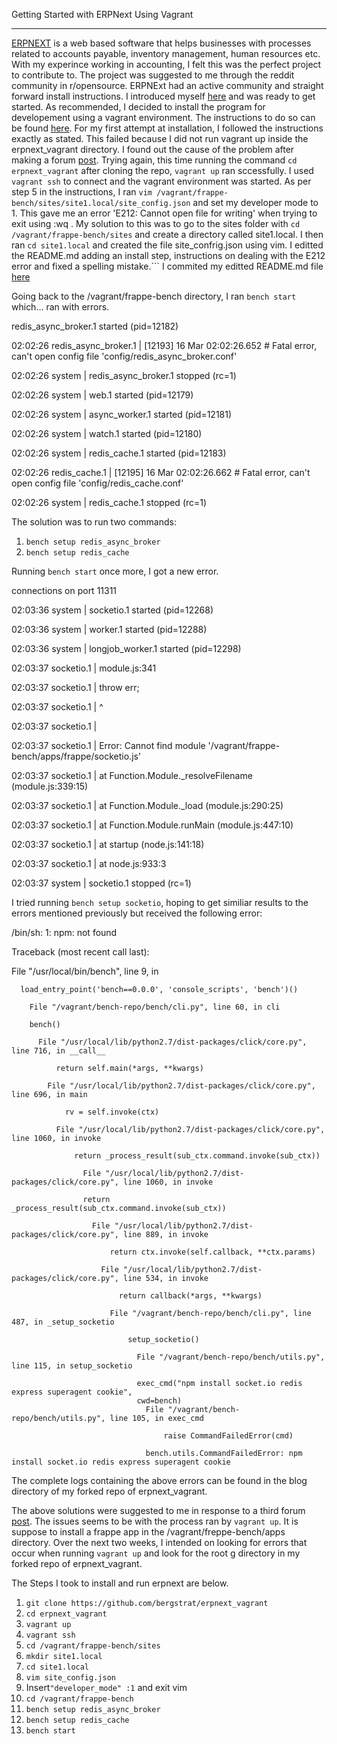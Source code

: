 Getting Started with ERPNext Using Vagrant

--------------------------------------------

<a href="https://erpnext.com/">ERPNEXT</a> is a web based software that helps businesses with processes related to accounts payable, inventory management, human resources etc. With my experince working in accounting, I felt this was the perfect project to contribute to. The project was suggested to me through the reddit community in r/opensource. ERPNExt had an active community and straight forward install instructions. I introduced myself <a href="https://discuss.erpnext.com/t/getting-erpnext-installed-for-developing/10877/3">here</a> and was ready to get started. As recommended, I decided to install the program for developement using a vagrant environment. 
The instructions to do so can be found <a href="https://github.com/frappe/erpnext_vagrant/blob/master/README.md">here</a>. For my first attempt at installation, I followed the instructions exactly as stated.
This failed because I did not run vagrant up inside the erpnext_vagrant directory.
I found out the cause of the problem after making a forum <a href="https://discuss.erpnext.com/t/trouble-installing-erpnext-w-vagrant-solved/11086/3">post</a>. 
Trying again, this time running the command `cd erpnext_vagrant` after cloning the repo, `vagrant up` ran sccessfully.
I used `vagrant ssh` to connect and the vagrant environment was started. As per step 5 in the instructions, 
I ran `vim /vagrant/frappe-bench/sites/site1.local/site_config.json` and set my developer mode to 1. 
This gave me an error 'E212: Cannot open file for writing' when trying to exit using :wq .
My solution to this was to go to the sites folder with `cd /vagrant/frappe-bench/sites`
and create a directory called site1.local. I then ran `cd site1.local` and created the file site_confrig.json using vim. 
I editted the README.md adding an install step, instructions on dealing with the E212 error and fixed a spelling mistake.```
I commited my editted README.md file <a href="https://github.com/bergstrat/erpnext_vagrant/commit/0b1fc9e167e78e96d827dfb952d3ae4bcf7d9eab">here</a>

Going back to the /vagrant/frappe-bench directory, I ran `bench start` which... ran with errors.

redis_async_broker.1 started (pid=12182)

02:02:26 redis_async_broker.1 | [12193] 16 Mar 02:02:26.652 # Fatal error, can't open config file 'config/redis_async_broker.conf'

02:02:26 system               | redis_async_broker.1 stopped (rc=1)

02:02:26 system               | web.1 started (pid=12179)

02:02:26 system               | async_worker.1 started (pid=12181)

02:02:26 system               | watch.1 started (pid=12180)

02:02:26 system               | redis_cache.1 started (pid=12183)

02:02:26 redis_cache.1        | [12195] 16 Mar 02:02:26.662 # Fatal error, can't open config file 'config/redis_cache.conf'

02:02:26 system               | redis_cache.1 stopped (rc=1)

The solution was to run two commands:
1. `bench setup redis_async_broker`
2. `bench setup redis_cache`

Running `bench start` once more, I got a new error.

connections on port 11311

02:03:36 system               | socketio.1 started (pid=12268)

02:03:36 system               | worker.1 started (pid=12288)

02:03:36 system               | longjob_worker.1 started (pid=12298)

02:03:37 socketio.1           | module.js:341

02:03:37 socketio.1           |     throw err;

02:03:37 socketio.1           |     ^

02:03:37 socketio.1           |

02:03:37 socketio.1           | Error: Cannot find module '/vagrant/frappe-bench/apps/frappe/socketio.js'

02:03:37 socketio.1           |     at Function.Module._resolveFilename (module.js:339:15)

02:03:37 socketio.1           |     at Function.Module._load (module.js:290:25)

02:03:37 socketio.1           |     at Function.Module.runMain (module.js:447:10)

02:03:37 socketio.1           |     at startup (node.js:141:18)

02:03:37 socketio.1           |     at node.js:933:3

02:03:37 system               | socketio.1 stopped (rc=1)


I tried running `bench setup socketio`, hoping to get similiar results to the errors mentioned previously but received the following error:

/bin/sh: 1: npm: not found

Traceback (most recent call last):

  File "/usr/local/bin/bench", line 9, in <module>

      load_entry_point('bench==0.0.0', 'console_scripts', 'bench')()

        File "/vagrant/bench-repo/bench/cli.py", line 60, in cli

	    bench()

	      File "/usr/local/lib/python2.7/dist-packages/click/core.py", line 716, in __call__

	          return self.main(*args, **kwargs)

		    File "/usr/local/lib/python2.7/dist-packages/click/core.py", line 696, in main

		        rv = self.invoke(ctx)

			  File "/usr/local/lib/python2.7/dist-packages/click/core.py", line 1060, in invoke

			      return _process_result(sub_ctx.command.invoke(sub_ctx))

			        File "/usr/local/lib/python2.7/dist-packages/click/core.py", line 1060, in invoke

				    return _process_result(sub_ctx.command.invoke(sub_ctx))

				      File "/usr/local/lib/python2.7/dist-packages/click/core.py", line 889, in invoke

				          return ctx.invoke(self.callback, **ctx.params)

					    File "/usr/local/lib/python2.7/dist-packages/click/core.py", line 534, in invoke

					        return callback(*args, **kwargs)

						  File "/vagrant/bench-repo/bench/cli.py", line 487, in _setup_socketio

						      setup_socketio()

						        File "/vagrant/bench-repo/bench/utils.py", line 115, in setup_socketio

							    exec_cmd("npm install socket.io redis express superagent cookie", 
							    cwd=bench)
							      File "/vagrant/bench-repo/bench/utils.py", line 105, in exec_cmd
							    
							          raise CommandFailedError(cmd)
							
								  bench.utils.CommandFailedError: npm install socket.io redis express superagent cookie

The complete logs containing the above errors can be found in the blog directory of my forked repo of erpnext_vagrant.

The above solutions were suggested to me in response to a third forum <a href="https://discuss.erpnext.com/t/error-cant-open-config-file-when-i-run-bench-start/11088/12">post</a>.
The issues seems to be with the process ran by `vagrant up`. 
It is suppose to install a frappe app in the /vagrant/freppe-bench/apps directory. Over the next two weeks, 
I intended on looking for errors that occur when running `vagrant up` and look for the root g directory in my forked repo of erpnext_vagrant.

The Steps I took to install and run erpnext are below.

1. `git clone https://github.com/bergstrat/erpnext_vagrant`
2. `cd erpnext_vagrant`
3. `vagrant up`
4. `vagrant ssh`
5. `cd /vagrant/frappe-bench/sites`
6. `mkdir site1.local`
7. `cd site1.local`
8. `vim site_config.json`
9. Insert` "developer_mode" :1 ` and exit vim
10. `cd /vagrant/frappe-bench`
11. `bench setup redis_async_broker`
12. `bench setup redis_cache`
13. `bench start`
